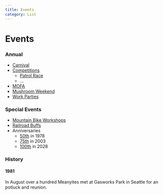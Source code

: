 ```yaml
---
title: Events
category: List
---
```

# Events
### Annual
* [Carnival](Carnival)
* [Competitions](Competitions)
    * [Patrol Race](Patrol-Race)
    * ...
* [MOFA](MOFA)
* [Mushroom Weekend](Mushroom-Weekend)
* [Work Parties](Work-Parties)

### Special Events
* [Mountain Bike Workshops](Mountain-Bike-Workshops)
* [Railroad Buffs](Railroad-Buffs)
* Anniversaries
    * [50th](Anniversary#50th) in 1978
    * [75th](Anniversary#75th) in 2003
    * [100th](Anniversary#100th) in 2028


### History

#### 1981

In August over a hundred Meanyites met at Gasworks Park in Seattle for an potluck and reunion.

